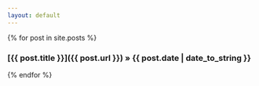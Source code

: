 ```yaml
---
layout: default
---
```


{% for post in site.posts %}
### [{{ post.title }}]({{ post.url }})<span class="date"> &raquo; {{ post.date | date_to_string }} </span>
{% endfor %}
